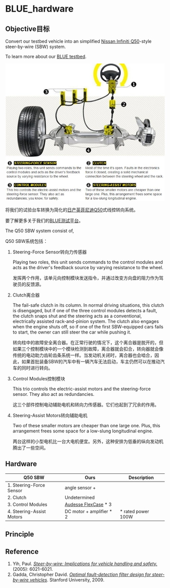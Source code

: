 # BLUE_hardware
## Objective目标

Convert our testbed vehicle into an simplified [Nissan Infiniti Q50](https://www.caranddriver.com/features/a15116750/electric-feel-nissan-digitizes-steering-but-the-wheel-remains-feature/)-style steer-by-wire (SBW) system.

To learn more about our [BLUE testbed](BLUE_testbed.md).

<img src="pic/steer-by-wire.jpg" style="zoom:80%">

将我们的试验台车转换为简化的[日产英菲尼迪Q50](https://www.caranddriver.com/features/a15116750/electric-feel-nissan-digitizes-steering-but-the-wheel-remains-feature/)式线控转向系统。

要了解更多关于我们的[BLUE测试平台](BLUE_testbed.md)。

The Q50 SBW system consist of,

Q50 SBW系统包括：

1. Steering-Force Sensor转向力传感器

   Playing two roles, this unit sends commands to the control modules and acts as the driver's feedback source by varying resistance to the wheel.

   发挥两个作用，该单元向控制模块发送指令，并通过改变方向盘的阻力作为驾驶员的反馈源。

2. Clutch离合器

   The fail-safe clutch in its column. In ­normal driving situations, this clutch is disengaged, but if one of the three control modules detects a fault, the clutch snaps shut and the steering acts as a conventional, electrically assisted rack-and-pinion system. The clutch also engages when the engine shuts off, so if one of the first SBW-equipped cars fails to start, the owner can still steer the car while pushing it.

   转向柱中的故障安全离合器。在正常行驶的情况下，这个离合器是脱开的，但如果三个控制模块中的一个模块检测到故障，离合器就会扣合，转向器就会像传统的电动助力齿轮齿条系统一样。当发动机关闭时，离合器也会啮合，因此，如果首批装备SBW的汽车中有一辆汽车无法启动，车主仍然可以在推动汽车的同时进行转向。

3. Control Modules控制模块

   This trio controls the electric-assist motors and the steering-force sensor. They also act as redundancies.

   这三个部件控制电动辅助电机和转向力传感器。它们也起到了冗余的作用。

4. Steering-Assist Motors转向辅助电机

   Two of these smaller motors are cheaper than one large one. Plus, this arrangement frees some space for a low-slung longitudinal engine.

   两台这样的小型电机比一台大电机便宜。另外，这种安排为低垂的纵向发动机腾出了一些空间。



## Hardware

| Q50 SBW                   | Ours                                                     | Description         |
| ------------------------- | -------------------------------------------------------- | ------------------- |
| 1. Steering-Force Sensor  | angle sensor +                                           |                     |
| 2. Clutch                 | Undetermined                                             |                     |
| 3. Control Modules        | [Audesse FlexCase](https://www.audesseinc.com/labs/) * 3 |                     |
| 4. Steering-Assist Motors | DC motor + amplifier * 2                                 | * rated power  100W |

## Principle
## Reference
1. Yih, Paul. [*Steer-by-wire: Implications for vehicle handling and safety.*](https://github.com/jayhsu0627/BLUE_hardware/blob/main/reference/1_STEER-BY-WIRE%20IMPLICATIONS%20FOR%20VEHICLE%20HANDLING%20AND%20SAFETY_dissertation.pdf) (2005): 6021-6021.
2. Gadda, Christopher David. [*Optimal fault-detection filter design for steer-by-wire vehicles*](https://github.com/jayhsu0627/BLUE_hardware/blob/main/reference/2_2008_Thesis_Gadda_Optimal_Fault_Detection_Filter_Design_for_SBW_Vehicles.pdf). Stanford University, 2009.

